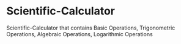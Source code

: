 # Scientific-Calculator
Scientific-Calculator that contains Basic Operations, Trigonometric Operations, Algebraic Operations, Logarithmic Operations 
